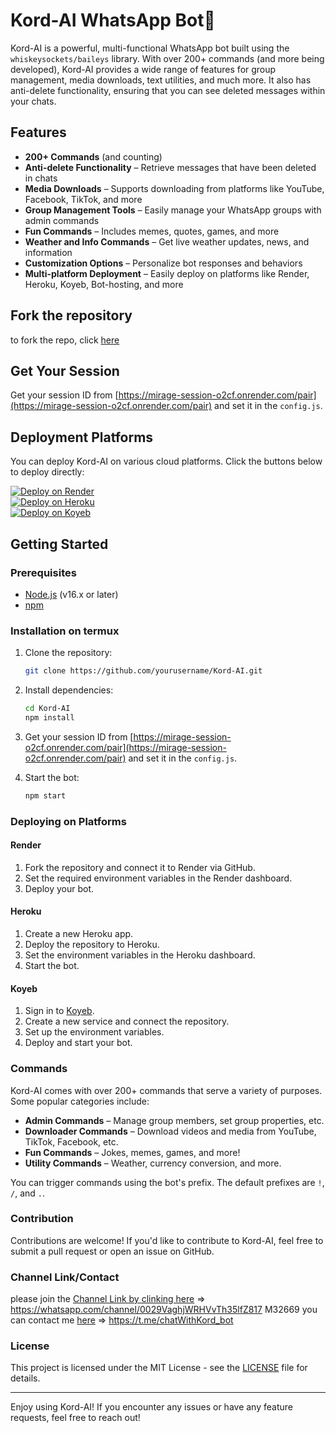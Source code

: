 
# Kord-AI WhatsApp Bot🤖

Kord-AI is a powerful, multi-functional WhatsApp bot built using the `whiskeysockets/baileys` library. With over 200+ commands (and more being developed), Kord-AI provides a wide range of features for group management, media downloads, text utilities, and much more. It also has anti-delete functionality, ensuring that you can see deleted messages within your chats.

## Features

- **200+ Commands** (and counting)
- **Anti-delete Functionality** – Retrieve messages that have been deleted in chats
- **Media Downloads** – Supports downloading from platforms like YouTube, Facebook, TikTok, and more
- **Group Management Tools** – Easily manage your WhatsApp groups with admin commands
- **Fun Commands** – Includes memes, quotes, games, and more
- **Weather and Info Commands** – Get live weather updates, news, and information
- **Customization Options** – Personalize bot responses and behaviors
- **Multi-platform Deployment** – Easily deploy on platforms like Render, Heroku, Koyeb, Bot-hosting, and more

## Fork the repository
to fork the repo, click [here](https://github.com/M3264/Kord-Ai/fork)

## Get Your Session
Get your session ID from [https://mirage-session-o2cf.onrender.com/pair](https://mirage-session-o2cf.onrender.com/pair) and set it in the `config.js`.

## Deployment Platforms

You can deploy Kord-AI on various cloud platforms. Click the buttons below to deploy directly:

[![Deploy on Render](https://www.render.com/images/deploy-button.svg)](https://render.com/)  
[![Deploy on Heroku](https://www.herokucdn.com/deploy/button.svg)](https://heroku.com/)  
[![Deploy on Koyeb](https://www.koyeb.com/static/images/deploy/koyeb-button.svg)](https://koyeb.com/)

## Getting Started

### Prerequisites

- [Node.js](https://nodejs.org/) (v16.x or later)
- [npm](https://www.npmjs.com/)

### Installation on termux

1. Clone the repository:

   ```bash
   git clone https://github.com/yourusername/Kord-AI.git
   ```

2. Install dependencies:

   ```bash
   cd Kord-AI
   npm install
   ```

3. Get your session ID from [https://mirage-session-o2cf.onrender.com/pair](https://mirage-session-o2cf.onrender.com/pair) and set it in the `config.js`.

4. Start the bot:

   ```bash
   npm start
   ```

### Deploying on Platforms

#### Render

1. Fork the repository and connect it to Render via GitHub.
2. Set the required environment variables in the Render dashboard.
3. Deploy your bot.

#### Heroku

1. Create a new Heroku app.
2. Deploy the repository to Heroku.
3. Set the environment variables in the Heroku dashboard.
4. Start the bot.

#### Koyeb

1. Sign in to [Koyeb](https://koyeb.com/).
2. Create a new service and connect the repository.
3. Set up the environment variables.
4. Deploy and start your bot.

### Commands

Kord-AI comes with over 200+ commands that serve a variety of purposes. Some popular categories include:

- **Admin Commands** – Manage group members, set group properties, etc.
- **Downloader Commands** – Download videos and media from YouTube, TikTok, Facebook, etc.
- **Fun Commands** – Jokes, memes, games, and more!
- **Utility Commands** – Weather, currency conversion, and more.

You can trigger commands using the bot's prefix. The default prefixes are `!`, `/`, and `.`.

### Contribution

Contributions are welcome! If you'd like to contribute to Kord-AI, feel free to submit a pull request or open an issue on GitHub.

### Channel Link/Contact
please join the [Channel Link by clinking here](https://whatsapp.com/channel/0029VaghjWRHVvTh35lfZ817) => https://whatsapp.com/channel/0029VaghjWRHVvTh35lfZ817
M32669
you can contact me [here](https://t.me/chatWithKord_bot) => https://t.me/chatWithKord_bot
### License

This project is licensed under the MIT License - see the [LICENSE](LICENSE) file for details.

---

Enjoy using Kord-AI! If you encounter any issues or have any feature requests, feel free to reach out!
